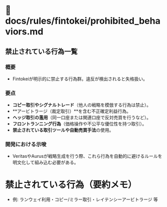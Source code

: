 # 📜 docs/rules/fintokei/prohibited_behaviors.md

## 禁止されている行為一覧

### 概要
- Fintokeiが明示的に禁止する行為群。違反が検出されると失格扱い。

### 要点
- **コピー取引やシグナルトレード**（他人の戦略を模倣する行為は禁止）。
- **アービトラージ（裁定取引）**を含む不正確定利益行為。
- **ヘッジ取引の濫用**（同一口座または関連口座で反対売買を行うなど）。
- **フロントランニング行為**（価格操作や不公平な優位性を持つ取引）。
- **禁止されている取引ツールや自動売買手法**の使用。

### 開発における示唆
- VeritasやAurusが戦略生成を行う際、これら行為を自動的に避けるルールを明文化して組み込む必要がある。
# 禁止されている行為（要約メモ）
- 例: ランウェイ利用・コピー/ミラー取引・レイテンシーアービトラージ 等

